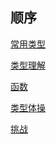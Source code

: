 ## 顺序

[//]: # ([为什么使用 ts]&#40;ts&#41;)

<!-- [how to use ts](how-to-use-ts) -->

[常用类型](base)

[类型理解](type)

[函数](func)

[类型体操](type-operation)

[挑战](challenges)

